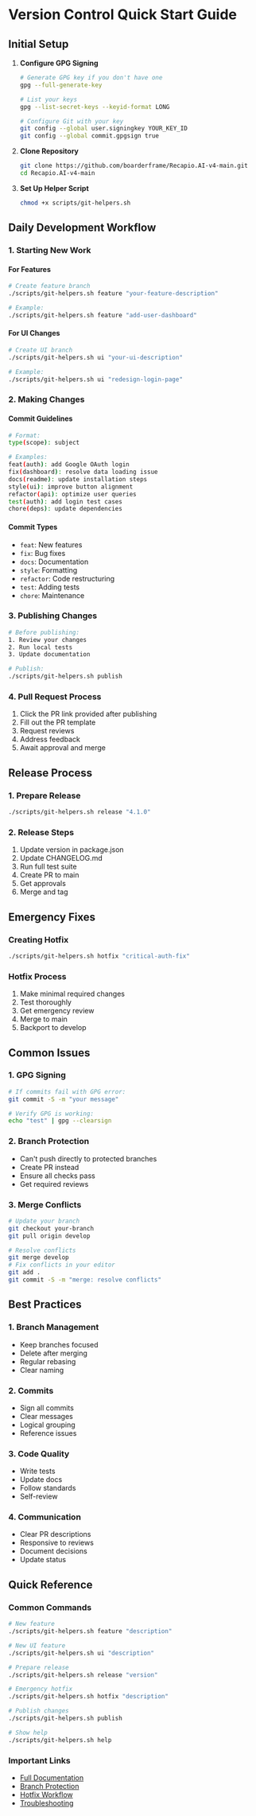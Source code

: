 # Version Control Quick Start Guide

## Initial Setup

1. **Configure GPG Signing**
   ```bash
   # Generate GPG key if you don't have one
   gpg --full-generate-key
   
   # List your keys
   gpg --list-secret-keys --keyid-format LONG
   
   # Configure Git with your key
   git config --global user.signingkey YOUR_KEY_ID
   git config --global commit.gpgsign true
   ```

2. **Clone Repository**
   ```bash
   git clone https://github.com/boarderframe/Recapio.AI-v4-main.git
   cd Recapio.AI-v4-main
   ```

3. **Set Up Helper Script**
   ```bash
   chmod +x scripts/git-helpers.sh
   ```

## Daily Development Workflow

### 1. Starting New Work

#### For Features
```bash
# Create feature branch
./scripts/git-helpers.sh feature "your-feature-description"

# Example:
./scripts/git-helpers.sh feature "add-user-dashboard"
```

#### For UI Changes
```bash
# Create UI branch
./scripts/git-helpers.sh ui "your-ui-description"

# Example:
./scripts/git-helpers.sh ui "redesign-login-page"
```

### 2. Making Changes

#### Commit Guidelines
```bash
# Format:
type(scope): subject

# Examples:
feat(auth): add Google OAuth login
fix(dashboard): resolve data loading issue
docs(readme): update installation steps
style(ui): improve button alignment
refactor(api): optimize user queries
test(auth): add login test cases
chore(deps): update dependencies
```

#### Commit Types
- `feat`: New features
- `fix`: Bug fixes
- `docs`: Documentation
- `style`: Formatting
- `refactor`: Code restructuring
- `test`: Adding tests
- `chore`: Maintenance

### 3. Publishing Changes
```bash
# Before publishing:
1. Review your changes
2. Run local tests
3. Update documentation

# Publish:
./scripts/git-helpers.sh publish
```

### 4. Pull Request Process
1. Click the PR link provided after publishing
2. Fill out the PR template
3. Request reviews
4. Address feedback
5. Await approval and merge

## Release Process

### 1. Prepare Release
```bash
./scripts/git-helpers.sh release "4.1.0"
```

### 2. Release Steps
1. Update version in package.json
2. Update CHANGELOG.md
3. Run full test suite
4. Create PR to main
5. Get approvals
6. Merge and tag

## Emergency Fixes

### Creating Hotfix
```bash
./scripts/git-helpers.sh hotfix "critical-auth-fix"
```

### Hotfix Process
1. Make minimal required changes
2. Test thoroughly
3. Get emergency review
4. Merge to main
5. Backport to develop

## Common Issues

### 1. GPG Signing
```bash
# If commits fail with GPG error:
git commit -S -m "your message"

# Verify GPG is working:
echo "test" | gpg --clearsign
```

### 2. Branch Protection
- Can't push directly to protected branches
- Create PR instead
- Ensure all checks pass
- Get required reviews

### 3. Merge Conflicts
```bash
# Update your branch
git checkout your-branch
git pull origin develop

# Resolve conflicts
git merge develop
# Fix conflicts in your editor
git add .
git commit -S -m "merge: resolve conflicts"
```

## Best Practices

### 1. Branch Management
- Keep branches focused
- Delete after merging
- Regular rebasing
- Clear naming

### 2. Commits
- Sign all commits
- Clear messages
- Logical grouping
- Reference issues

### 3. Code Quality
- Write tests
- Update docs
- Follow standards
- Self-review

### 4. Communication
- Clear PR descriptions
- Responsive to reviews
- Document decisions
- Update status

## Quick Reference

### Common Commands
```bash
# New feature
./scripts/git-helpers.sh feature "description"

# New UI feature
./scripts/git-helpers.sh ui "description"

# Prepare release
./scripts/git-helpers.sh release "version"

# Emergency hotfix
./scripts/git-helpers.sh hotfix "description"

# Publish changes
./scripts/git-helpers.sh publish

# Show help
./scripts/git-helpers.sh help
```

### Important Links
- [Full Documentation](../README.md)
- [Branch Protection](../planning/branch-protection.md)
- [Hotfix Workflow](../planning/hotfix-workflow.md)
- [Troubleshooting](../troubleshooting/fixes.md) 